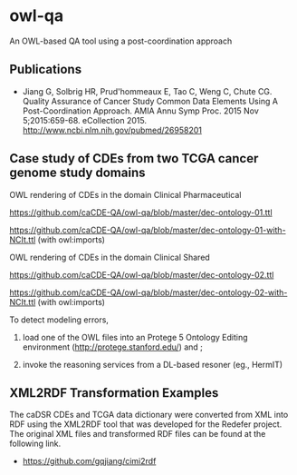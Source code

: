 # owl-qa
An OWL-based QA tool using a post-coordination approach

## Publications
* Jiang G, Solbrig HR, Prud'hommeaux E, Tao C, Weng C, Chute CG. Quality Assurance of Cancer Study Common Data Elements Using A Post-Coordination Approach. AMIA Annu Symp Proc. 2015 Nov 5;2015:659-68. eCollection 2015. http://www.ncbi.nlm.nih.gov/pubmed/26958201



## Case study of CDEs from two TCGA cancer genome study domains
OWL rendering of CDEs in the domain Clinical Pharmaceutical

https://github.com/caCDE-QA/owl-qa/blob/master/dec-ontology-01.ttl

https://github.com/caCDE-QA/owl-qa/blob/master/dec-ontology-01-with-NCIt.ttl (with owl:imports)

OWL rendering of CDEs in the domain Clinical Shared

https://github.com/caCDE-QA/owl-qa/blob/master/dec-ontology-02.ttl

https://github.com/caCDE-QA/owl-qa/blob/master/dec-ontology-02-with-NCIt.ttl (with owl:imports)

To detect modeling errors, 

1) load one of the OWL files into an Protege 5 Ontology Editing environment (http://protege.stanford.edu/) and ;

2) invoke the reasoning services from a DL-based resoner (eg., HermIT)


## XML2RDF Transformation Examples
The caDSR CDEs and TCGA data dictionary were converted from XML into RDF using the XML2RDF tool that was developed for the Redefer project. The original XML files and transformed RDF files can be found at the following link.
* https://github.com/gqjiang/cimi2rdf
